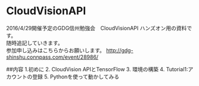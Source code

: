 # CloudVisionAPI

2016/4/29開催予定のGDG信州勉強会　CloudVisionAPI ハンズオン用の資料です。  
随時追記していきます。  
参加申し込みはこちらからお願いします。
http://gdg-shinshu.connpass.com/event/28986/



##内容
1.初めに
2. CloudVision APIとTensorFlow
3. 環境の構築
4. Tutorial1:アカウントの登録
5. Pythonを使って動かしてみる
